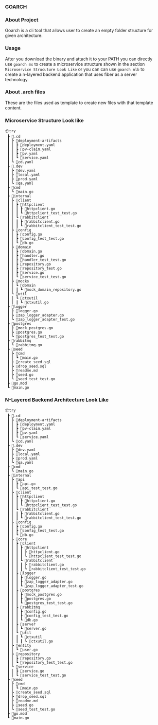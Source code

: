 ### GOARCH

### About Project
Goarch is a cli tool that allows user to create an empty
folder structure for given architecture. 

### Usage
After you download the binary and attach it to your PATH you can
directly use `goarch ms` to create a microservice structure
shown in the section `Microservice Strucuture Look Like` or you can
can use `goarch nlb` to create a n-layered backend application that uses
fiber as a server technology.

### About .arch files
These are the files used as template to create new files with that template content.



### Microservice Structure Look like

```
📦try
 ┣ 📂.cd
 ┃ ┣ 📂deployment-artifacts
 ┃ ┃ ┣ 📜deployment.yaml
 ┃ ┃ ┣ 📜pv-claim.yaml
 ┃ ┃ ┣ 📜pv.yaml
 ┃ ┃ ┗ 📜service.yaml
 ┃ ┗ 📜cd.yaml
 ┣ 📂.dev
 ┃ ┣ 📜dev.yaml
 ┃ ┣ 📜local.yaml
 ┃ ┣ 📜prod.yaml
 ┃ ┗ 📜qa.yaml
 ┣ 📂cmd
 ┃ ┗ 📜main.go
 ┣ 📂internal
 ┃ ┣ 📂client
 ┃ ┃ ┣ 📂httpclient
 ┃ ┃ ┃ ┣ 📜httpclient.go
 ┃ ┃ ┃ ┗ 📜httpclient_test_test.go
 ┃ ┃ ┗ 📂rabbitclient
 ┃ ┃ ┃ ┣ 📜rabbitclient.go
 ┃ ┃ ┃ ┗ 📜rabbitclient_test_test.go
 ┃ ┣ 📂config
 ┃ ┃ ┣ 📜config.go
 ┃ ┃ ┣ 📜config_test_test.go
 ┃ ┃ ┗ 📜db.go
 ┃ ┣ 📂domain
 ┃ ┃ ┣ 📜domain.go
 ┃ ┃ ┣ 📜handler.go
 ┃ ┃ ┣ 📜handler_test_test.go
 ┃ ┃ ┣ 📜repository.go
 ┃ ┃ ┣ 📜repository_test.go
 ┃ ┃ ┣ 📜service.go
 ┃ ┃ ┗ 📜service_test_test.go
 ┃ ┣ 📂mocks
 ┃ ┃ ┗ 📂domain
 ┃ ┃ ┃ ┗ 📜mock_domain_repository.go
 ┃ ┗ 📂util
 ┃ ┃ ┗ 📂ctxutil
 ┃ ┃ ┃ ┗ 📜ctxutil.go
 ┣ 📂logger
 ┃ ┣ 📜logger.go
 ┃ ┣ 📜zap_logger_adapter.go
 ┃ ┗ 📜zap_logger_adapter_test.go
 ┣ 📂postgres
 ┃ ┣ 📜mock_postgres.go
 ┃ ┣ 📜postgres.go
 ┃ ┗ 📜postgres_test_test.go
 ┣ 📂rabbitmq
 ┃ ┗ 📜rabbitmq.go
 ┣ 📂seed
 ┃ ┣ 📂cmd
 ┃ ┃ ┗ 📜main.go
 ┃ ┣ 📜create_seed.sql
 ┃ ┣ 📜drop_seed.sql
 ┃ ┣ 📜readme.md
 ┃ ┣ 📜seed.go
 ┃ ┗ 📜seed_test_test.go
 ┣ 📜go.mod
 ┗ 📜main.go
```

### N-Layered Backend Architecture Look Like
```
📦try
 ┣ 📂.cd
 ┃ ┣ 📂deployment-artifacts
 ┃ ┃ ┣ 📜deployment.yaml
 ┃ ┃ ┣ 📜pv-claim.yaml
 ┃ ┃ ┣ 📜pv.yaml
 ┃ ┃ ┗ 📜service.yaml
 ┃ ┗ 📜cd.yaml
 ┣ 📂.dev
 ┃ ┣ 📜dev.yaml
 ┃ ┣ 📜local.yaml
 ┃ ┣ 📜prod.yaml
 ┃ ┗ 📜qa.yaml
 ┣ 📂cmd
 ┃ ┗ 📜main.go
 ┣ 📂internal
 ┃ ┣ 📂api
 ┃ ┃ ┣ 📜api.go
 ┃ ┃ ┗ 📜api_test_test.go
 ┃ ┣ 📂client
 ┃ ┃ ┣ 📂httpclient
 ┃ ┃ ┃ ┣ 📜httpclient.go
 ┃ ┃ ┃ ┗ 📜httpclient_test_test.go
 ┃ ┃ ┗ 📂rabbitclient
 ┃ ┃ ┃ ┣ 📜rabbitclient.go
 ┃ ┃ ┃ ┗ 📜rabbitclient_test_test.go
 ┃ ┣ 📂config
 ┃ ┃ ┣ 📜config.go
 ┃ ┃ ┣ 📜config_test_test.go
 ┃ ┃ ┗ 📜db.go
 ┃ ┣ 📂core
 ┃ ┃ ┣ 📂client
 ┃ ┃ ┃ ┣ 📂httpclient
 ┃ ┃ ┃ ┃ ┣ 📜httpclient.go
 ┃ ┃ ┃ ┃ ┗ 📜httpclient_test_test.go
 ┃ ┃ ┃ ┗ 📂rabbitclient
 ┃ ┃ ┃ ┃ ┣ 📜rabbitclient.go
 ┃ ┃ ┃ ┃ ┗ 📜rabbitclient_test_test.go
 ┃ ┃ ┣ 📂logger
 ┃ ┃ ┃ ┣ 📜logger.go
 ┃ ┃ ┃ ┣ 📜zap_logger_adapter.go
 ┃ ┃ ┃ ┗ 📜zap_logger_adapter_test.go
 ┃ ┃ ┣ 📂postgres
 ┃ ┃ ┃ ┣ 📜mock_postgres.go
 ┃ ┃ ┃ ┣ 📜postgres.go
 ┃ ┃ ┃ ┗ 📜postgres_test_test.go
 ┃ ┃ ┣ 📂rabbitmq
 ┃ ┃ ┃ ┣ 📜config.go
 ┃ ┃ ┃ ┣ 📜config_test_test.go
 ┃ ┃ ┃ ┗ 📜db.go
 ┃ ┃ ┣ 📂server
 ┃ ┃ ┃ ┗ 📜server.go
 ┃ ┃ ┗ 📂util
 ┃ ┃ ┃ ┗ 📂ctxutil
 ┃ ┃ ┃ ┃ ┗ 📜ctxutil.go
 ┃ ┣ 📂entity
 ┃ ┃ ┗ 📜user.go
 ┃ ┣ 📂repository
 ┃ ┃ ┣ 📜repository.go
 ┃ ┃ ┗ 📜repository_test_test.go
 ┃ ┗ 📂service
 ┃ ┃ ┣ 📜service.go
 ┃ ┃ ┗ 📜service_test_test.go
 ┣ 📂seed
 ┃ ┣ 📂cmd
 ┃ ┃ ┗ 📜main.go
 ┃ ┣ 📜create_seed.sql
 ┃ ┣ 📜drop_seed.sql
 ┃ ┣ 📜readme.md
 ┃ ┣ 📜seed.go
 ┃ ┗ 📜seed_test_test.go
 ┣ 📜go.mod
 ┗ 📜main.go
```